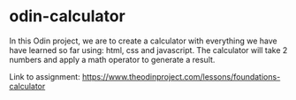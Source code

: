 # odin-calculator
In this Odin project, we are to create a calculator with everything we have 
have learned so far using: html, css and javascript. The calculator will take 2
numbers and apply a math operator to generate a result. 


Link to assignment: https://www.theodinproject.com/lessons/foundations-calculator